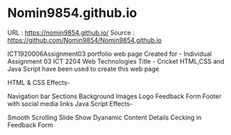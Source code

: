 # Nomin9854.github.io

URL : https://nomin9854.github.io/
Source : https://github.com/Nomin9854/Nomin9854.github.io

ICT1920006Assignment03
portfolio web page Created for - Individual Assignment 03 ICT 2204 Web Technologies Title - Cricket HTML,CSS and Java Script have been used to create this web page

HTML & CSS Effects-

Navigation bar
Sections
Background Images
Logo
Feedback Form
Footer with social media links
Java Script Effects-

Smooth Scrolling
Slide Show
Dyanamic Content
Details Cecking in Feedback Form
